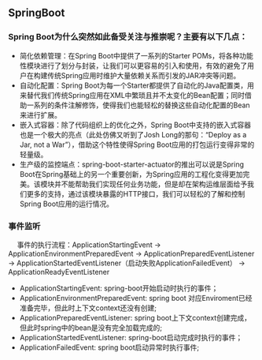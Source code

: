 ## SpringBoot

### Spring Boot为什么突然如此备受关注与推崇呢？主要有以下几点：  

* 简化依赖管理：在Spring Boot中提供了一系列的Starter POMs，将各种功能性模块进行了划分与封装，让我们可以更容易的引入和使用，有效的避免了用户在构建传统Spring应用时维护大量依赖关系而引发的JAR冲突等问题。  
* 自动化配置：Spring Boot为每一个Starter都提供了自动化的Java配置类，用来替代我们传统Spring应用在XML中繁琐且并不太变化的Bean配置；同时借助一系列的条件注解修饰，使得我们也能轻松的替换这些自动化配置的Bean来进行扩展。  
* 嵌入式容器：除了代码组织上的优化之外，Spring Boot中支持的嵌入式容器也是一个极大的亮点（此处仿佛又听到了Josh Long的那句：“Deploy as a Jar, not a War”），借助这个特性使得Spring Boot应用的打包运行变得非常的轻量级。  
* 生产级的监控端点：spring-boot-starter-actuator的推出可以说是Spring Boot在Spring基础上的另一个重要创新，为Spring应用的工程化变得更加完美。该模块并不能帮助我们实现任何业务功能，但是却在架构运维层面给予我们更多的支持，通过该模块暴露的HTTP接口，我们可以轻松的了解和控制Spring Boot应用的运行情况。  

### 事件监听  
&emsp; 事件的执行流程：ApplicationStartingEvent -> ApplicationEnvironmentPreparedEvent -> ApplicationPreparedEventListener -> ApplicationStartedEventListener（启动失败ApplicationFailedEvent） -> ApplicationReadyEventListener  

* ApplicationStartingEvent: spring-boot开始启动时执行的事件；  
* ApplicationEnvironmentPreparedEvent: spring boot 对应Enviroment已经准备完毕，但此时上下文context还没有创建;  
* ApplicationPreparedEventListener: spring boot上下文context创建完成，但此时spring中的bean是没有完全加载完成的;  
* ApplicationStartedEventListener: spring-boot启动完成时执行的事件；  
* ApplicationFailedEvent: spring boot启动异常时执行事件;  
